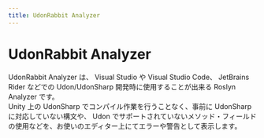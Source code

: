 ```yaml
---
title: UdonRabbit Analyzer
---
```


# UdonRabbit Analyzer

UdonRabbit Analyzer は、 Visual Studio や Visual Studio Code、 JetBrains Rider などでの Udon/UdonSharp 開発時に使用することが出来る Roslyn Analyzer です。  
Unity 上の UdonSharp でコンパイル作業を行うことなく、事前に UdonSharp に対応していない構文や、 Udon でサポートされていないメソッド・フィールドの使用などを、お使いのエディター上にてエラーや警告として表示します。
